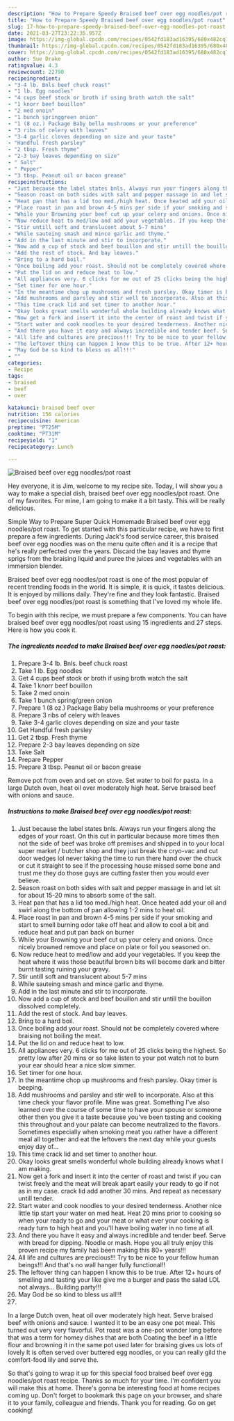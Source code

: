 ```yaml
---
description: "How to Prepare Speedy Braised beef over egg noodles/pot roast"
title: "How to Prepare Speedy Braised beef over egg noodles/pot roast"
slug: 17-how-to-prepare-speedy-braised-beef-over-egg-noodles-pot-roast
date: 2021-03-27T23:22:35.957Z
image: https://img-global.cpcdn.com/recipes/0542fd183ad16395/680x482cq70/braised-beef-over-egg-noodlespot-roast-recipe-main-photo.jpg
thumbnail: https://img-global.cpcdn.com/recipes/0542fd183ad16395/680x482cq70/braised-beef-over-egg-noodlespot-roast-recipe-main-photo.jpg
cover: https://img-global.cpcdn.com/recipes/0542fd183ad16395/680x482cq70/braised-beef-over-egg-noodlespot-roast-recipe-main-photo.jpg
author: Sue Drake
ratingvalue: 4.3
reviewcount: 22790
recipeingredient:
- "3-4 lb. Bnls beef chuck roast"
- "1 lb. Egg noodles"
- "4 cups beef stock or broth if using broth watch the salt"
- "1 knorr beef bouillon"
- "2 med onoin"
- "1 bunch springgreen onion"
- "1 (8 oz.) Package Baby bella mushrooms or your preference"
- "3 ribs of celery with leaves"
- "3-4 garlic cloves depending on size and your taste"
- "Handful fresh parsley"
- "2 tbsp. Fresh thyme"
- "2-3 bay leaves depending on size"
- " Salt"
- " Pepper"
- "3 tbsp. Peanut oil or bacon grease"
recipeinstructions:
- "Just because the label states bnls. Always run your fingers along the edges of your roast. On this cut in particular because more times then not the side of beef was broke off premises and shipped in to your local super market / butcher shop and they just break the cryo-vac and cut door wedges lol never taking the time to run there hand over the chuck or cut it straight to see if the processing house missed some bone and trust me they do those guys are cutting faster then you would ever believe."
- "Season roast on both sides with salt and pepper massage in and let sit for about 15-20 mins to absorb some of the salt."
- "Heat pan that has a lid too med./high heat. Once heated add your oil and swirl along the bottom of pan allowing 1-2 mins to heat oil."
- "Place roast in pan and brown 4-5 mins per side if your smoking and start to smell burning odor take off heat and allow to cool a bit and reduce heat and put pan back on burner"
- "While your Browning your beef cut up your celery and onions. Once nicely browned remove and place on plate or foil you seasoned on."
- "Now reduce heat to med/low and add your vegetables. If you keep the heat where it was those beautiful brown bits will become dark and bitter burnt tasting ruining your gravy."
- "Stir untill soft and translucent about 5-7 mins"
- "While sauteing smash and mince garlic and thyme."
- "Add in the last minute and stir to incorporate."
- "Now add a cup of stock and beef bouillon and stir untill the bouillon dissolved completely."
- "Add the rest of stock. And bay leaves."
- "Bring to a hard boil."
- "Once boiling add your roast. Should not be completely covered where braising not boiling the meat."
- "Put the lid on and reduce heat to low."
- "All appliances very. 6 clicks for me out of 25 clicks being the highest. So pretty low after 20 mins or so take listen to your pot watch not to burn your ear should hear a nice slow simmer."
- "Set timer for one hour."
- "In the meantime chop up mushrooms and fresh parsley. Okay timer is beeping."
- "Add mushrooms and parsley and stir well to incorporate. Also at this time check your flavor profile. Mine was great. Something I&#39;ve also learned over the course of some time to have your spouse or someone other then you give it a taste because you&#39;ve been tasting and cooking this throughout and your palate can become neutralized to the flavors. Sometimes especially when smoking meat you rather have a different meal all together and eat the leftovers the next day while your guests enjoy day of..."
- "This time crack lid and set timer to another hour."
- "Okay looks great smells wonderful whole building already knows what I am making."
- "Now get a fork and insert it into the center of roast and twist if you can twist freely and the meat will break apart easily your ready to go if not as in my case. crack lid add another 30 mins. And repeat as necessary untill tender."
- "Start water and cook noodles to your desired tenderness. Another nice little tip start your water on med heat. Heat 20 mins prior to cooking so when your ready to go and your meat or what ever your cooking is ready turn to high heat and you&#39;ll have boiling water in no time at all."
- "And there you have it easy and always incredible and tender beef. Serve with bread for dipping. Noodle or mash. Hope you all truly enjoy this proven recipe my family has been making this 80+ years!!!"
- "All life and cultures are precious!!! Try to be nice to your fellow human beings!!! And that&#39;s no wall hanger fully functional!!"
- "The leftover thing can happen I know this to be true. After 12+ hours of smelling and tasting your like give me a burger and pass the salad LOL not always... Building party!!!"
- "May God be so kind to bless us all!!!"
- ""
categories:
- Recipe
tags:
- braised
- beef
- over

katakunci: braised beef over 
nutrition: 156 calories
recipecuisine: American
preptime: "PT25M"
cooktime: "PT31M"
recipeyield: "1"
recipecategory: Lunch

---
```



![Braised beef over egg noodles/pot roast](https://img-global.cpcdn.com/recipes/0542fd183ad16395/680x482cq70/braised-beef-over-egg-noodlespot-roast-recipe-main-photo.jpg)

Hey everyone, it is Jim, welcome to my recipe site. Today, I will show you a way to make a special dish, braised beef over egg noodles/pot roast. One of my favorites. For mine, I am going to make it a bit tasty. This will be really delicious.

Simple Way to Prepare Super Quick Homemade Braised beef over egg noodles/pot roast. To get started with this particular recipe, we have to first prepare a few ingredients. During Jack&#39;s food service career, this braised beef over egg noodles was on the menu quite often and it is a recipe that he&#39;s really perfected over the years. Discard the bay leaves and thyme sprigs from the braising liquid and puree the juices and vegetables with an immersion blender.

Braised beef over egg noodles/pot roast is one of the most popular of recent trending foods in the world. It is simple, it is quick, it tastes delicious. It is enjoyed by millions daily. They're fine and they look fantastic. Braised beef over egg noodles/pot roast is something that I've loved my whole life.


To begin with this recipe, we must prepare a few components. You can have braised beef over egg noodles/pot roast using 15 ingredients and 27 steps. Here is how you cook it.

<!--inarticleads1-->

##### The ingredients needed to make Braised beef over egg noodles/pot roast:

1. Prepare 3-4 lb. Bnls. beef chuck roast
1. Take 1 lb. Egg noodles
1. Get 4 cups beef stock or broth if using broth watch the salt
1. Take 1 knorr beef bouillon
1. Take 2 med onoin
1. Take 1 bunch spring/green onion
1. Prepare 1 (8 oz.) Package Baby bella mushrooms or your preference
1. Prepare 3 ribs of celery with leaves
1. Take 3-4 garlic cloves depending on size and your taste
1. Get Handful fresh parsley
1. Get 2 tbsp. Fresh thyme
1. Prepare 2-3 bay leaves depending on size
1. Take  Salt
1. Prepare  Pepper
1. Prepare 3 tbsp. Peanut oil or bacon grease


Remove pot from oven and set on stove. Set water to boil for pasta. In a large Dutch oven, heat oil over moderately high heat. Serve braised beef with onions and sauce. 

<!--inarticleads2-->

##### Instructions to make Braised beef over egg noodles/pot roast:

1. Just because the label states bnls. Always run your fingers along the edges of your roast. On this cut in particular because more times then not the side of beef was broke off premises and shipped in to your local super market / butcher shop and they just break the cryo-vac and cut door wedges lol never taking the time to run there hand over the chuck or cut it straight to see if the processing house missed some bone and trust me they do those guys are cutting faster then you would ever believe.
1. Season roast on both sides with salt and pepper massage in and let sit for about 15-20 mins to absorb some of the salt.
1. Heat pan that has a lid too med./high heat. Once heated add your oil and swirl along the bottom of pan allowing 1-2 mins to heat oil.
1. Place roast in pan and brown 4-5 mins per side if your smoking and start to smell burning odor take off heat and allow to cool a bit and reduce heat and put pan back on burner
1. While your Browning your beef cut up your celery and onions. Once nicely browned remove and place on plate or foil you seasoned on.
1. Now reduce heat to med/low and add your vegetables. If you keep the heat where it was those beautiful brown bits will become dark and bitter burnt tasting ruining your gravy.
1. Stir untill soft and translucent about 5-7 mins
1. While sauteing smash and mince garlic and thyme.
1. Add in the last minute and stir to incorporate.
1. Now add a cup of stock and beef bouillon and stir untill the bouillon dissolved completely.
1. Add the rest of stock. And bay leaves.
1. Bring to a hard boil.
1. Once boiling add your roast. Should not be completely covered where braising not boiling the meat.
1. Put the lid on and reduce heat to low.
1. All appliances very. 6 clicks for me out of 25 clicks being the highest. So pretty low after 20 mins or so take listen to your pot watch not to burn your ear should hear a nice slow simmer.
1. Set timer for one hour.
1. In the meantime chop up mushrooms and fresh parsley. Okay timer is beeping.
1. Add mushrooms and parsley and stir well to incorporate. Also at this time check your flavor profile. Mine was great. Something I&#39;ve also learned over the course of some time to have your spouse or someone other then you give it a taste because you&#39;ve been tasting and cooking this throughout and your palate can become neutralized to the flavors. Sometimes especially when smoking meat you rather have a different meal all together and eat the leftovers the next day while your guests enjoy day of...
1. This time crack lid and set timer to another hour.
1. Okay looks great smells wonderful whole building already knows what I am making.
1. Now get a fork and insert it into the center of roast and twist if you can twist freely and the meat will break apart easily your ready to go if not as in my case. crack lid add another 30 mins. And repeat as necessary untill tender.
1. Start water and cook noodles to your desired tenderness. Another nice little tip start your water on med heat. Heat 20 mins prior to cooking so when your ready to go and your meat or what ever your cooking is ready turn to high heat and you&#39;ll have boiling water in no time at all.
1. And there you have it easy and always incredible and tender beef. Serve with bread for dipping. Noodle or mash. Hope you all truly enjoy this proven recipe my family has been making this 80+ years!!!
1. All life and cultures are precious!!! Try to be nice to your fellow human beings!!! And that&#39;s no wall hanger fully functional!!
1. The leftover thing can happen I know this to be true. After 12+ hours of smelling and tasting your like give me a burger and pass the salad LOL not always... Building party!!!
1. May God be so kind to bless us all!!!
1. 


In a large Dutch oven, heat oil over moderately high heat. Serve braised beef with onions and sauce. I wanted it to be an easy one pot meal. This turned out very very flavorful. Pot roast was a one-pot wonder long before that was a term for homey dishes that are both Coating the beef in a little flour and browning it in the same pot used later for braising gives us lots of lovely It is often served over buttered egg noodles, or you can really gild the comfort-food lily and serve the. 

So that's going to wrap it up for this special food braised beef over egg noodles/pot roast recipe. Thanks so much for your time. I'm confident you will make this at home. There's gonna be interesting food at home recipes coming up. Don't forget to bookmark this page on your browser, and share it to your family, colleague and friends. Thank you for reading. Go on get cooking!
